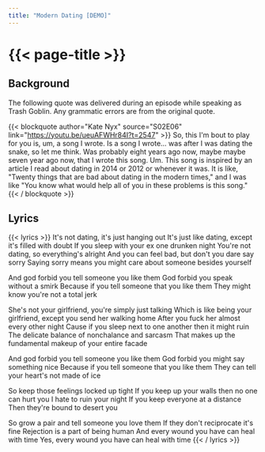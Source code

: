 ```yaml
---
title: "Modern Dating [DEMO]"
---
```

# {{< page-title >}}

## Background
The following quote was delivered during an episode while speaking as Trash Goblin.  Any grammatic errors are from the original quote.

{{< blockquote author="Kate Nyx" source="S02E06" link="https://youtu.be/ueuAFWHr84I?t=2547" >}}
So, this I'm bout to play for you is, um, a song I wrote.  Is a song I wrote...  was after I was dating the snake, so let me think.  Was probably eight years ago now, maybe maybe seven year ago now, that I wrote this song.  Um.  This song is inspired by an article I read about dating in 2014 or 2012 or whenever it was.  It is like, "Twenty things that are bad about dating in the modern times," and I was like "You know what would help all of you in these problems is this song."
{{< / blockquote >}}


## Lyrics
{{< lyrics >}}
It's not dating, it's just hanging out
It's just like dating, except it's filled with doubt
If you sleep with your ex one drunken night
You're not dating, so everything's alright
And you can feel bad, but don't you dare say sorry
Saying sorry means you might care about someone besides yourself

And god forbid you tell someone you like them
God forbid you speak without a smirk
Because if you tell someone that you like them
They might know you're not a total jerk

She's not your girlfriend, you're simply just talking
Which is like being your girlfriend, except you send her walking home
After you fuck her almost every other night
Cause if you sleep next to one another then it might ruin
The delicate balance of nonchalance and sarcasm
That makes up the fundamental makeup of your entire facade

And god forbid you tell someone you like them
God forbid you might say something nice
Because if you tell someone that you like them
They can tell your heart's not made of ice

So keep those feelings locked up tight
If you keep up your walls then no one can hurt you
I hate to ruin your night
If you keep everyone at a distance
Then they're bound to desert you

So grow a pair and tell someone you love them
If they don't reciprocate it's fine
Rejection is a part of being human
And every wound you have can heal with time
Yes, every wound you have can heal with time
{{< / lyrics >}}
